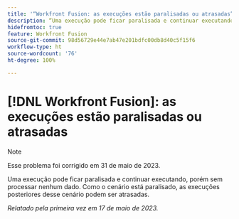 ```yaml
---
title: '“Workfront Fusion: as execuções estão paralisadas ou atrasadas”'
description: “Uma execução pode ficar paralisada e continuar executando, porém sem processar nenhum dado. Como o cenário está paralisado, as execuções posteriores desse cenário podem ser atrasadas.”
hidefromtoc: true
feature: Workfront Fusion
source-git-commit: 98d56729e44e7ab47e201bdfc00db8d40c5f15f6
workflow-type: ht
source-wordcount: '76'
ht-degree: 100%

---
```



# [!DNL Workfront Fusion]: as execuções estão paralisadas ou atrasadas

>[!NOTE]
>
>Esse problema foi corrigido em 31 de maio de 2023.

Uma execução pode ficar paralisada e continuar executando, porém sem processar nenhum dado. Como o cenário está paralisado, as execuções posteriores desse cenário podem ser atrasadas.

_Relatado pela primeira vez em 17 de maio de 2023._

